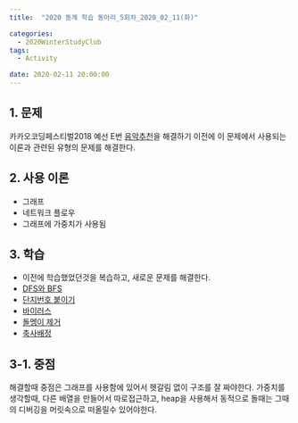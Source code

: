 ```yaml
---
title:  "2020 동계 학습 동아리_5회차_2020_02_11(화)"

categories:
  - 2020WinterStudyClub
tags:
  - Activity

date: 2020-02-11 20:00:00
---
```


## 1. 문제

카카오코딩페스티벌2018 예선 E번 [음악추천](https://www.acmicpc.net/problem/15957)을 해결하기 이전에 이 문제에서 사용되는 이론과 관련된 유형의 문제를 해결한다.

## 2. 사용 이론

- 그래프
- 네트워크 플로우
- 그래프에 가중치가 사용됨

## 3. 학습

- 이전에 학습했었던것을 복습하고, 새로운 문제를 해결한다.
- [DFS와 BFS](https://steampower33.github.io/백준/백준-1260-DFS와-BFS/)
- [단지번호 붙이기](https://steampower33.github.io/백준/백준-2667-단지번호붙이기/)
- [바이러스](https://steampower33.github.io/백준/백준-2606-바이러스/)
- [돌멩이 제거](https://steampower33.github.io/백준/백준-1867-돌멩이-제거/)
- [축사배정](https://steampower33.github.io/백준/백준-2188-축사-배정/)

## 3-1. 중점
해결할때 중점은 그래프를 사용함에 있어서 헷갈림 없이 구조를 잘 짜야한다. 가중치를 생각할때, 다른 배열을 만들어서 따로접근하고, heap을 사용해서 동적으로 돌때는 그때의 디버깅을 머릿속으로 떠올릴수 있어야한다.